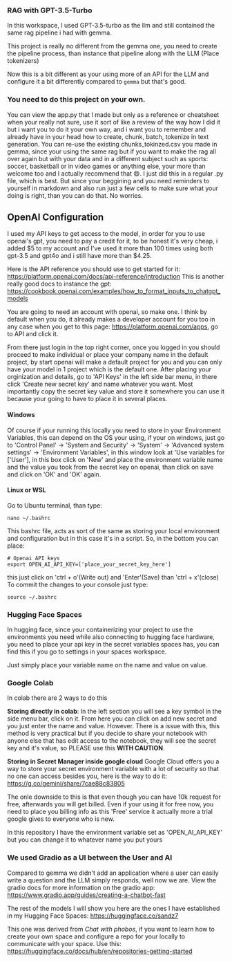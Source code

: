 ### RAG with GPT-3.5-Turbo

In this workspace, I used GPT-3.5-turbo as the llm and still contained the same rag pipeline i had with gemma.

This project is really no different from the gemma one, you need to create the pipeline process, than instance that pipeline along with the LLM (Place tokenizers)

Now this is a bit different as your using more of an API for the LLM and configure it a bit differently compared to `gemma` but that's good.

### You need to do this project on your own.

You can view the app.py that I made but only as a reference or cheatsheet when your really not sure, use it sort of like a review of the way how I did it but i want you to do it your own way, and i want you to remember and already have in your head how to create, chunk, batch, tokenize in text generation. You can  re-use the existing chunks_tokinzed.csv you made in gemma, since your using the same rag but if you want to make the rag all over again but with your data and in a different subject such as sports: soccer, basketball or in video games or anything else, your more than welcome too and I actually recommend that 😄. I just did this in a regular .py file, which is best. But since your beggining and you need reminders to yourself in markdown and also run just a few cells to make sure what your doing is right, than you can do that. No worries.


## OpenAI Configuration
I used my API keys to get access to the model, in order for you to use openai's gpt, you need to pay a credit for it, to be honest it's very cheap, i added $5 to my account and I've used it more than 100 times using both gpt-3.5 and gpt4o and i still have more than $4.25.

Here is the API reference you should use to get started for it: https://platform.openai.com/docs/api-reference/introduction
This is another really good docs to instance the gpt: https://cookbook.openai.com/examples/how_to_format_inputs_to_chatgpt_models

You are going to need an account with openai, so make one. I think by default when you do, it already makes a developer account for you too in any case when you get to this page: https://platform.openai.com/apps, go to API and click it.

From there just login in the top right corner, once you logged in you should proceed to make individual or place your company name in the default project, by start openai will make a default project for you and you can only have your model in 1 project which is the default one. After placing your orginization and details, go to 'API Keys' in the left side bar menu, in there click 'Create new secret key' and name whatever you want. Most importantly copy the secret key value and store it somewhere you can use it because your going to have to place it in several places.

#### Windows
Of course if your running this locally you need to store in your Environment Variables, this can depend on the OS your using, if your on windows, just go to 'Control Panel' -> 'System and Security' -> 'System' -> 'Advanced system settings' -> 'Environment Variables', in this window look at 'Use variables for ['User'], in this box click on 'New' and place the environment variable name and the value you took from the secret key on openai, than click on save and click on 'OK' and 'OK' again.

#### Linux or WSL
Go to Ubuntu terminal, than type:
~~~
nano ~/.bashrc
~~~
This bashrc file, acts as sort of the same as storing your local environment and configuration but in this case it's in a script.
So, in the bottom you can place:
~~~
# Openai API keys
export OPEN_AI_API_KEY=['place_your_secret_key_here']
~~~
this just click on 'ctrl + o'(Write out) and 'Enter'(Save) than 'ctrl + x'(close)
To commit the changes to your console just type:
~~~
source ~/.bashrc
~~~

### Hugging Face Spaces

In hugging face, since your containerizing your project to use the environments you need while also connecting to hugging face hardware, you need to place your api key in the secret variables spaces has, you can find this if you go to settings in your spaces workspace.

Just simply place your variable name on the name and value on value.


### Google Colab

In colab there are 2 ways to do this

**Storing directly in colab**:
In the left section you will see a key symbol in the side menu bar, click on it. From here you can click on add new secret and you just enter the name and value.
However. There is a issue with this, this method is very practical but if you decide to share your notebook with anyone else that has edit access to the notebook, they will see the secret key and it's value, so PLEASE use this **WITH CAUTION**.

**Storing in Secret Manager inside google cloud**
Google Cloud offers you a way to store your secret environment variable with a lot of security so that no one can access besides you, here is the way to do it: https://g.co/gemini/share/7cae88c83805

The onle downside to this is that even though you can have 10k request for free, afterwards you will get billed. Even if your using it for free now, you need to place you billing info as this 'Free' service it actually more a trial google gives to everyone who is new.

In this repository I have the environment variable set as 'OPEN_AI_API_KEY' but you can change it to whatever name you put yours 



### We used Gradio as a UI between the User and AI

Compared to gemma we didn't add an application where a user can easily write a question and the LLM simply responds, well now we are. 
View the gradio docs for more information on the gradio app: https://www.gradio.app/guides/creating-a-chatbot-fast

The rest of the models I will show you here are the ones I have established in my Hugging Face Spaces: https://huggingface.co/sandz7

This one was derived from *Chat with phobos*, if you want to learn how to create your own space and configure a repo for your locally to communicate with your space.
Use this: https://huggingface.co/docs/hub/en/repositories-getting-started